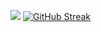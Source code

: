 ![](http://github-profile-summary-cards.vercel.app/api/cards/profile-details?username=sivori&theme=nightowl)
[![GitHub Streak](https://streak-stats.demolab.com?user=sivori)](https://git.io/streak-stats)
